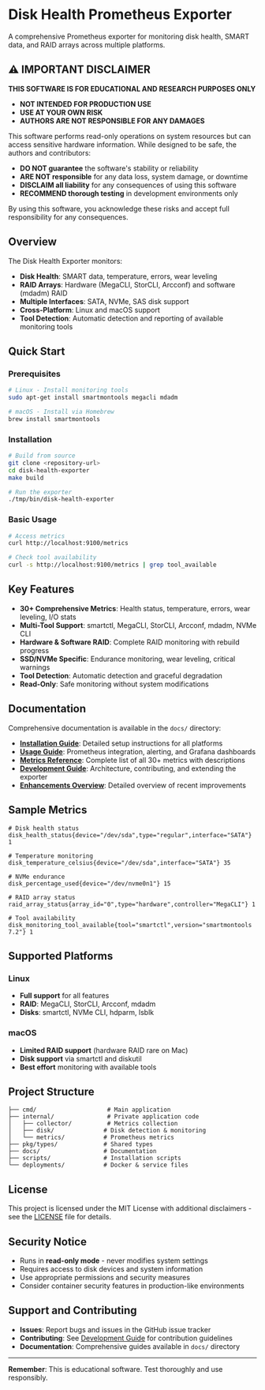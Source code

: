 # Disk Health Prometheus Exporter

A comprehensive Prometheus exporter for monitoring disk health, SMART data, and RAID arrays across multiple platforms.

## ⚠️ IMPORTANT DISCLAIMER

**THIS SOFTWARE IS FOR EDUCATIONAL AND RESEARCH PURPOSES ONLY**

- **NOT INTENDED FOR PRODUCTION USE**
- **USE AT YOUR OWN RISK**
- **AUTHORS ARE NOT RESPONSIBLE FOR ANY DAMAGES**

This software performs read-only operations on system resources but can access sensitive hardware information. While designed to be safe, the authors and contributors:

- **DO NOT guarantee** the software's stability or reliability
- **ARE NOT responsible** for any data loss, system damage, or downtime
- **DISCLAIM all liability** for any consequences of using this software
- **RECOMMEND thorough testing** in development environments only

By using this software, you acknowledge these risks and accept full responsibility for any consequences.

## Overview

The Disk Health Exporter monitors:

- **Disk Health**: SMART data, temperature, errors, wear leveling
- **RAID Arrays**: Hardware (MegaCLI, StorCLI, Arcconf) and software (mdadm) RAID
- **Multiple Interfaces**: SATA, NVMe, SAS disk support
- **Cross-Platform**: Linux and macOS support
- **Tool Detection**: Automatic detection and reporting of available monitoring tools

## Quick Start

### Prerequisites

```bash
# Linux - Install monitoring tools
sudo apt-get install smartmontools megacli mdadm

# macOS - Install via Homebrew
brew install smartmontools
```

### Installation

```bash
# Build from source
git clone <repository-url>
cd disk-health-exporter
make build

# Run the exporter
./tmp/bin/disk-health-exporter
```

### Basic Usage

```bash
# Access metrics
curl http://localhost:9100/metrics

# Check tool availability
curl -s http://localhost:9100/metrics | grep tool_available
```

## Key Features

- **30+ Comprehensive Metrics**: Health status, temperature, errors, wear leveling, I/O stats
- **Multi-Tool Support**: smartctl, MegaCLI, StorCLI, Arcconf, mdadm, NVMe CLI
- **Hardware & Software RAID**: Complete RAID monitoring with rebuild progress
- **SSD/NVMe Specific**: Endurance monitoring, wear leveling, critical warnings
- **Tool Detection**: Automatic detection and graceful degradation
- **Read-Only**: Safe monitoring without system modifications

## Documentation

Comprehensive documentation is available in the `docs/` directory:

- **[Installation Guide](docs/installation.md)**: Detailed setup instructions for all platforms
- **[Usage Guide](docs/usage.md)**: Prometheus integration, alerting, and Grafana dashboards
- **[Metrics Reference](docs/metrics.md)**: Complete list of all 30+ metrics with descriptions
- **[Development Guide](docs/development.md)**: Architecture, contributing, and extending the exporter
- **[Enhancements Overview](ENHANCEMENTS.md)**: Detailed overview of recent improvements

## Sample Metrics

```prometheus
# Disk health status
disk_health_status{device="/dev/sda",type="regular",interface="SATA"} 1

# Temperature monitoring
disk_temperature_celsius{device="/dev/sda",interface="SATA"} 35

# NVMe endurance
disk_percentage_used{device="/dev/nvme0n1"} 15

# RAID array status
raid_array_status{array_id="0",type="hardware",controller="MegaCLI"} 1

# Tool availability
disk_monitoring_tool_available{tool="smartctl",version="smartmontools 7.2"} 1
```

## Supported Platforms

### Linux

- **Full support** for all features
- **RAID**: MegaCLI, StorCLI, Arcconf, mdadm
- **Disks**: smartctl, NVMe CLI, hdparm, lsblk

### macOS

- **Limited RAID support** (hardware RAID rare on Mac)
- **Disk support** via smartctl and diskutil
- **Best effort** monitoring with available tools

## Project Structure

```
├── cmd/                    # Main application
├── internal/               # Private application code
│   ├── collector/          # Metrics collection
│   ├── disk/              # Disk detection & monitoring
│   └── metrics/           # Prometheus metrics
├── pkg/types/             # Shared types
├── docs/                  # Documentation
├── scripts/               # Installation scripts
└── deployments/           # Docker & service files
```

## License

This project is licensed under the MIT License with additional disclaimers - see the [LICENSE](LICENSE) file for details.

## Security Notice

- Runs in **read-only mode** - never modifies system settings
- Requires access to disk devices and system information
- Use appropriate permissions and security measures
- Consider container security features in production-like environments

## Support and Contributing

- **Issues**: Report bugs and issues in the GitHub issue tracker
- **Contributing**: See [Development Guide](docs/development.md) for contribution guidelines
- **Documentation**: Comprehensive guides available in `docs/` directory

---

**Remember**: This is educational software. Test thoroughly and use responsibly.
